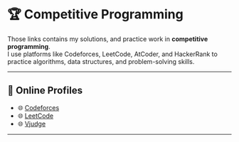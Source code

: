 # 🏆 Competitive Programming

Those links contains my solutions, and practice work in **competitive programming**.  
I use platforms like Codeforces, LeetCode, AtCoder, and HackerRank to practice algorithms, data structures, and problem-solving skills.  

---

## 📌 Online Profiles
- 🌐 [Codeforces](https://codeforces.com/profile/Elsheshtawy)
- 🌐 [LeetCode](https://leetcode.com/u/Melsheshtawy/)
- 🌐 [Vjudge](https://vjudge.net/user/MElsheshtawy)
---
